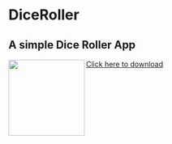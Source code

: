 # DiceRoller

## A simple Dice Roller App

<img align='left' src='https://user-images.githubusercontent.com/55330971/89029454-1fa36a80-d34c-11ea-9cf0-a722e7d70604.png' width='150"'>

[Click here to download](https://github.com/Ryuk-me/DiceRoller/releases/download/v1.0/diceRoller.apk)
